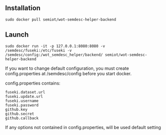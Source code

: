 ## Installation

```
sudo docker pull semiot/wot-semdesc-helper-backend
```

## Launch

```
sudo docker run -it -p 127.0.0.1:8080:8080 -v /semdesc/fuseki:/etc/fuseki -v /semdesc/config:/wot_semdesc_helper/backend/ semiot/wot-semdesc-helper-backend
```

If you want to change default configuration, you must create config.properties at /semdesc/config before you start docker.

config.properties contains:

	fuseki.dataset.url
    fuseki.update.url
	fuseki.username
    fuseki.password
    github.key
    github.secret
    github.callback
	
If any options not contained in config.properties, will be used default setting